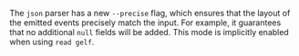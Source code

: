 The `json` parser has a new `--precise` flag, which ensures that the layout of
the emitted events precisely match the input. For example, it guarantees that no
additional `null` fields will be added. This mode is implicitly enabled when
using `read gelf`.
